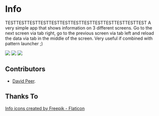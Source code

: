 # Info
TESTTESTTESTTESTTESTTESTTESTTESTTESTTESTTESTTESTTEST
A very simple app that shows information on 3 different screens.
Go to the next screen via tab right, go to the previous screen
via tab left and reload the data via tab in the middle of the
screen. Very useful if combined with pattern launcher ;)

![](screenshot_1.png)
![](screenshot_2.png)
![](screenshot_3.png)


## Contributors
- [David Peer](https://github.com/peerdavid).

## Thanks To
<a href="https://www.flaticon.com/free-icons/info" title="info icons">Info icons created by Freepik - Flaticon</a>
